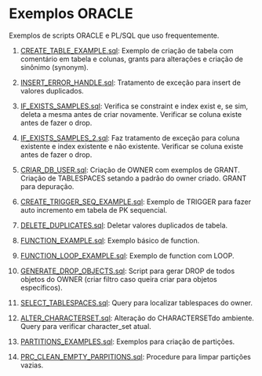 # Exemplos ORACLE
Exemplos de scripts ORACLE e PL/SQL que uso frequentemente.

1. [CREATE_TABLE_EXAMPLE.sql](CREATE_TABLE_EXAMPLE.sql): 
  Exemplo de criação de tabela com comentário em tabela e colunas, grants para alterações e criação de sinônimo (synonym).

2. [INSERT_ERROR_HANDLE.sql](INSERT_ERROR_HANDLE.sql): 
  Tratamento de exceção para insert de valores duplicados.

3. [IF_EXISTS_SAMPLES.sql](IF_EXISTS_SAMPLES.sql): 
  Verifica se constraint e index exist e, se sim, deleta a mesma antes de criar novamente.
  Verificar se coluna existe antes de fazer o drop.

4. [IF_EXISTS_SAMPLES_2.sql](IF_EXISTS_SAMPLES_2.sql): 
  Faz tratamento de exceção para coluna existente e index existente e não existente.
  Verificar se coluna existe antes de fazer o drop.

5. [CRIAR_DB_USER.sql](CRIAR_DB_USER.sql): 
  Criação de OWNER com exemplos de GRANT.
  Criação de TABLESPACES setando a padrão do owner criado.
  GRANT para depuração.
  
6. [CREATE_TRIGGER_SEQ_EXAMPLE.sql](CREATE_TRIGGER_SEQ_EXAMPLE.sql): 
  Exemplo de TRIGGER para fazer auto incremento em tabela de PK sequencial.

7. [DELETE_DUPLICATES.sql](DELETE_DUPLICATES.sql): 
  Deletar valores duplicados de tabela.

8. [FUNCTION_EXAMPLE.sql](FUNCTION_EXAMPLE.sql): 
  Exemplo básico de function.

9. [FUNCTION_LOOP_EXAMPLE.sql](FUNCTION_LOOP_EXAMPLE.sql): 
  Exemplo de function com LOOP.

10. [GENERATE_DROP_OBJECTS.sql](GENERATE_DROP_OBJECTS.sql): 
  Script para gerar DROP de todos objetos do OWNER (criar filtro caso queira criar para objetos específicos).

11. [SELECT_TABLESPACES.sql](SELECT_TABLESPACES.sql): 
  Query para localizar tablespaces do owner.

12. [ALTER_CHARACTERSET.sql](ALTER_CHARACTERSET.sql): 
  Alteração do CHARACTERSETdo ambiente.
  Query para verificar character_set atual.
  
13. [PARTITIONS_EXAMPLES.sql](PARTITIONS_EXAMPLES.sql): 
  Exemplos para criação de partições.

13. [PRC_CLEAN_EMPTY_PARPITIONS.sql](PRC_CLEAN_EMPTY_PARPITIONS.sql): 
  Procedure para limpar partições vazias.
